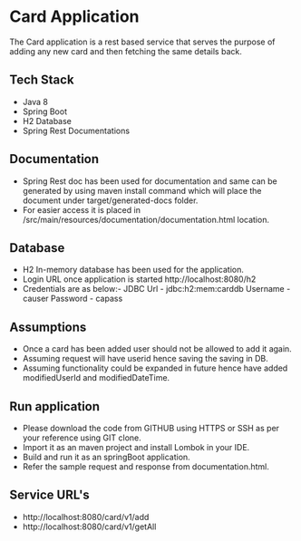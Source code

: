 # Card Application

The Card application is a rest based service that serves the purpose of adding any new card and then fetching the same details back.

## Tech Stack

* Java 8
* Spring Boot 
* H2 Database
* Spring Rest Documentations

## Documentation

* Spring Rest doc has been used for documentation and same can be generated by using maven install command which         will place the document under target/generated-docs folder.
* For easier access it is placed in /src/main/resources/documentation/documentation.html location.

## Database

* H2 In-memory database has been used for the application.
* Login URL once application is started http://localhost:8080/h2
* Credentials are as below:-
	JDBC Url - jdbc:h2:mem:carddb
	Username - causer
	Password - capass

## Assumptions

* Once a card has been added user should not be allowed to add it again.
* Assuming request will have userid hence saving the saving in DB.
* Assuming functionality could be expanded in future hence have added modifiedUserId and modifiedDateTime.

## Run application

* Please download the code from GITHUB using HTTPS or SSH as per your reference using GIT clone.
* Import it as an maven project and install Lombok in your IDE.
* Build and run it as an springBoot application.
* Refer the sample request and response from documentation.html.

## Service URL's

* http://localhost:8080/card/v1/add
* http://localhost:8080/card/v1/getAll	

